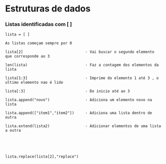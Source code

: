 # Estruturas de dados

### Listas identificadas com [ ]
    lista = [ ] 
    
    As listas começam sempre por 0
    
    lista[2]                            - Vai buscar o segundo elemento que corresponde ao 3  

    len(lista)                          - Faz a contagem dos elementos da lista  

    lista[1:3]                          - Imprime do elemento 1 até 3 , o ultimo elemento nao é lido 

    lista[:3]                           - Do inicio até ao 3

    lista.append("novo")                - Adiciona um elemento novo na lista
    
    lista.append(["item1","item2"])     - Adiciona uma lista dentro de outra
    
    lista.extend(lista2)                - Adicionar elementos de uma lista a outra





    lista.replace(lista[2],"replace")


